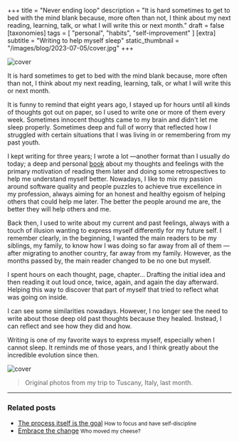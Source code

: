 +++
title = "Never ending loop"
description = "It is hard sometimes to get to bed with the mind blank because, more often than not, I think about my next reading, learning, talk, or what I will write this or next month."
draft = false
[taxonomies]
tags = [ "personal", "habits", "self-improvement" ]
[extra]
subtitle = "Writing to help myself sleep"
static_thumbnail = "/images/blog/2023-07-05/cover.jpg"
+++

![cover](/images/blog/2023-07-05/cover.jpg)

It is hard sometimes to get to bed with the mind blank because, more often than not, I think about my next reading, learning, talk, or what I will write this or next month.

<!-- more -->

It is funny to remind that eight years ago, I stayed up for hours until all kinds of thoughts got out on paper, so I used to write one or more of them every week. Sometimes innocent thoughts came to my brain and didn't let me sleep properly. Sometimes deep and full of worry that reflected how I struggled with certain situations that I was living in or remembering from my past youth.

I kept writing for three years; I wrote a lot —another format than I usually do today; a deep and personal [book](https://chemaclass.com/books/) about my thoughts and feelings with the primary motivation of reading them later and doing some retrospectives to help me understand myself better. Nowadays, I like to mix my passion around software quality and people puzzles to achieve true excellence in my profession, always aiming for an honest and healthy egoism of helping others that could help me later. The better the people around me are, the better they will help others and me.

Back then, I used to write about my current and past feelings, always with a touch of illusion wanting to express myself differently for my future self. I remember clearly, in the beginning, I wanted the main readers to be my siblings, my family, to know how I was doing so far away from all of them —after migrating to another country, far away from my family. However, as the months passed by, the main reader changed to be no one but myself.

I spent hours on each thought, page, chapter… Drafting the initial idea and then reading it out loud once, twice, again, and again the day afterward. Helping this way to discover that part of myself that tried to reflect what was going on inside.

I can see some similarities nowadays. However, I no longer see the need to write about those deep old past thoughts because they healed. Instead, I can reflect and see how they did and how.

Writing is one of my favorite ways to express myself, especially when I cannot sleep. It reminds me of those years, and I think greatly about the incredible evolution since then.

![cover](/images/blog/2023-07-05/footer.jpg)

> Original photos from my trip to Tuscany, Italy, last month.

---

### Related posts

- [The process itself is the goal](/blog/the-process-itself-is-the-goal/) <small>How to focus and have self-discipline</small>
- [Embrace the change](/blog/embrace-the-change/) <small>Who moved my cheese?</small>
